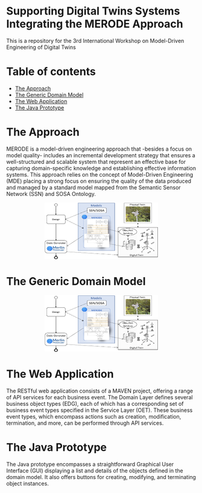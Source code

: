 # Supporting Digital Twins Systems Integrating the MERODE Approach

This is a repository for the 3rd International Workshop on Model-Driven Engineering of Digital Twins

# Table of contents
<!--ts-->
   * [The Approach](#index)
   * [The Generic Domain Model](#model)
   * [The Web Application](#webapp)
   * [The Java Prototype](#java)
<!--te-->

# The Approach

MERODE is a model-driven engineering approach that -besides a focus on model quality- includes an incremental development strategy that ensures a well-structured and scalable system that represent an effective base for capturing domain-specific knowledge and establishing effective information systems. This approach relies on the concept of Model-Driven Engineering (MDE) placing a strong focus on ensuring the quality of the data produced and managed by a standard model mapped from the Semantic Sensor Network (SSN) and SOSA Ontology.

<p align="center">
<img src="img/approach.pdf" width="300px" height="150px"/>
</p>


# The Generic Domain Model 

<p align="center">
<img src="img/approach.pdf" width="300px" height="150px"/>
</p>


# The Web Application

The RESTful web application consists of a MAVEN project, offering a range of API services for each business event. The Domain Layer defines several business object types (EDG), each of which has a corresponding set of business event types specified in the Service Layer (OET). These business event types, which encompass actions such as creation, modification, termination, and more, can be performed through API services.

# The Java Prototype

The Java prototype encompasses a straightforward Graphical User Interface (GUI) displaying a list and details of the objects defined in the domain model. It also offers buttons for creating, modifying, and terminating object instances.
